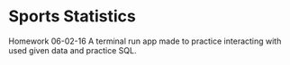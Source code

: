 # Sports Statistics
Homework 06-02-16
A terminal run app made to practice interacting with used given data and practice SQL. 
